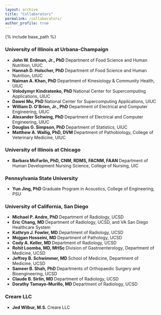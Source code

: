 ```yaml
---
layout: archive
title: "Collaborators"
permalink: /collaborators/
author_profile: true
---
```


{% include base_path %}

### University of Illinois at Urbana-Champaign

* <strong> John W. Erdman, Jr., PhD </strong> Department of Food Science and Human Nutrition, UIUC
* <strong> Hannah D. Holscher, PhD </strong> Department of Food Science and Human Nutrition, UIUC
* <strong> Naiman A. Khan, PhD </strong> Department of Kinesiology & Community Health, UIUC
* <strong> Volodymyr Kindratenko, PhD </strong> National Center for Supercomputing Applications, UIUC
* <strong> Dawei Mu, PhD </strong> National Center for Supercomputing Applications, UIUC
* <strong> William D. O'Brien, Jr., PhD </strong> Department of Electrical and Computer Engineering, UIUC
* <strong> Alexander Schwing, PhD </strong> Department of Electrical and Computer Engineering, UIUC
* <strong> Douglas G. Simpson, PhD </strong> Department of Statistics, UIUC
* <strong> Matthew A. Wallig, PhD, DVM </strong> Department of Pathobiology, College of Veterinary Medicine, UIUC

### University of Illinois at Chicago

* <strong> Barbara McFarlin, PhD, CNM, RDMS, FACNM, FAAN </strong> Department of Human Development Nursing Science, College of Nursing, UIC

### Pennsylvania State University

* <strong> Yun Jing, PhD </strong> Graduate Program in Acoustics, College of Engineering, PSU

### University of California, San Diego

* <strong> Michael P. Andre, PhD </strong> Department of Radiology, UCSD
* <strong> Eric Chang, MD </strong> Department of Radiology, UCSD, and VA San Diego Healthcare System
* <strong> Kathryn J. Fowler, MD </strong> Department of Radiology, UCSD
* <strong> Mojgan Hosseini, MD </strong> Department of Pathology, UCSD
* <strong> Cody A. Keller, MD </strong> Department of Radiology, UCSD
* <strong> Rohit Loomba, MD, MHSc </strong> Division of Gastroenterology, Department of Medicine, UCSD
* <strong> Jeffrey B. Schwimmer, MD </strong> School of Medicine, Department of Medicine, UCSD
* <strong> Sameer B. Shah, PhD </strong> Departments of Orthopaedic Surgery and Bioengineering, UCSD
* <strong> Claude B. Sirlin, MD </strong> Department of Radiology, UCSD
* <strong> Dorathy Tamayo-Murillo, MD </strong> Department of Radiology, UCSD

### Creare LLC
* <strong> Jed Wilbur, M.S. </strong>  Creare LLC
